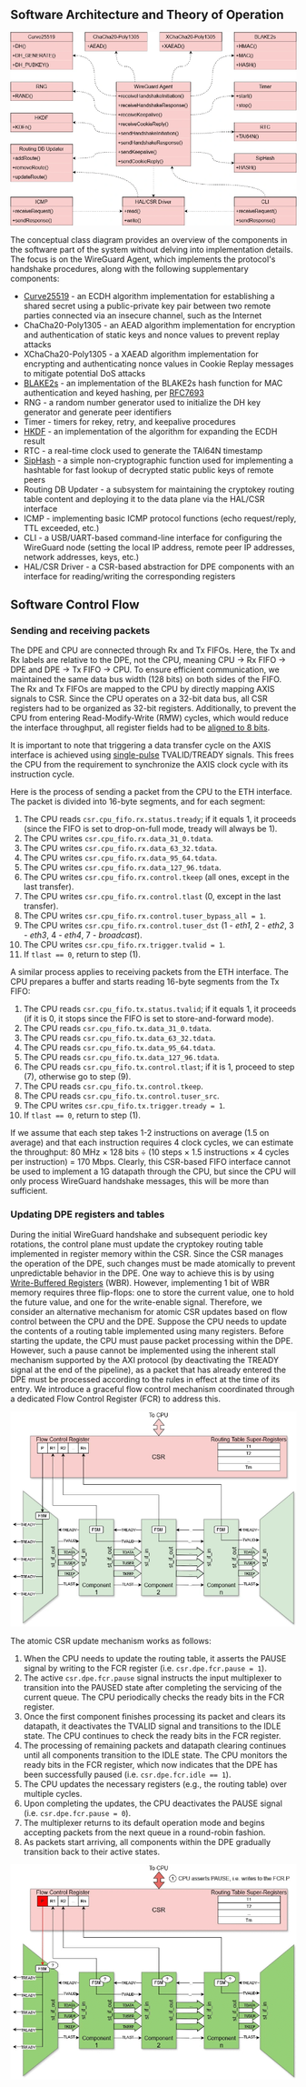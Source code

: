 ## Software Architecture and Theory of Operation
![SWArchitecture](../0.doc/Wireguard/wireguard-fpga-muxed-Architecture-SW.webp)

The conceptual class diagram provides an overview of the components in the software part of the system without delving into implementation details. The focus is on the WireGuard Agent, which implements the protocol's handshake procedures, along with the following supplementary components:
- [Curve25519](http://cr.yp.to/ecdh.html) - an ECDH algorithm implementation for establishing a shared secret using a public-private key pair between two remote parties connected via an insecure channel, such as the Internet
- ChaCha20-Poly1305 - an AEAD algorithm implementation for encryption and authentication of static keys and nonce values to prevent replay attacks
- XChaCha20-Poly1305 - a XAEAD algorithm implementation for encrypting and authenticating nonce values in Cookie Replay messages to mitigate potential DoS attacks
- [BLAKE2s](https://www.blake2.net) - an implementation of the BLAKE2s hash function for MAC authentication and keyed hashing, per [RFC7693](https://datatracker.ietf.org/doc/html/rfc7693)
- RNG - a random number generator used to initialize the DH key generator and generate peer identifiers
- Timer - timers for rekey, retry, and keepalive procedures
- [HKDF](https://eprint.iacr.org/2010/264) - an implementation of the algorithm for expanding the ECDH result
- RTC - a real-time clock used to generate the TAI64N timestamp
- [SipHash](https://en.wikipedia.org/wiki/SipHash) - a simple non-cryptographic function used for implementing a hashtable for fast lookup of decrypted static public keys of remote peers
- Routing DB Updater - a subsystem for maintaining the cryptokey routing table content and deploying it to the data plane via the HAL/CSR interface
- ICMP - implementing basic ICMP protocol functions (echo request/reply, TTL exceeded, etc.)
- CLI - a USB/UART-based command-line interface for configuring the WireGuard node (setting the local IP address, remote peer IP addresses, network addresses, keys, etc.)
- HAL/CSR Driver - a CSR-based abstraction for DPE components with an interface for reading/writing the corresponding registers

## Software Control Flow
### Sending and receiving packets
The DPE and CPU are connected through Rx and Tx FIFOs. Here, the Tx and Rx labels are relative to the DPE, not the CPU, meaning CPU → Rx FIFO → DPE and DPE → Tx FIFO → CPU. To ensure efficient communication, we maintained the same data bus width (128 bits) on both sides of the FIFO. The Rx and Tx FIFOs are mapped to the CPU by directly mapping AXIS signals to CSR. Since the CPU operates on a 32-bit data bus, all CSR registers had to be organized as 32-bit registers. Additionally, to prevent the CPU from entering Read-Modify-Write (RMW) cycles, which would reduce the interface throughput, all register fields had to be [aligned to 8 bits](https://github.com/chili-chips-ba/wireguard-fpga/issues/9).

It is important to note that triggering a data transfer cycle on the AXIS interface is achieved using [single-pulse](https://peakrdl-regblock.readthedocs.io/en/latest/props/field.html#singlepulse) TVALID/TREADY signals. This frees the CPU from the requirement to synchronize the AXIS clock cycle with its instruction cycle. 

Here is the process of sending a packet from the CPU to the ETH interface. The packet is divided into 16-byte segments, and for each segment:
1. The CPU reads `csr.cpu_fifo.rx.status.tready`; if it equals 1, it proceeds (since the FIFO is set to drop-on-full mode, tready will always be 1).
2. The CPU writes `csr.cpu_fifo.rx.data_31_0.tdata`.
3. The CPU writes `csr.cpu_fifo.rx.data_63_32.tdata`.
4. The CPU writes `csr.cpu_fifo.rx.data_95_64.tdata`.
5. The CPU writes `csr.cpu_fifo.rx.data_127_96.tdata`.
6. The CPU writes `csr.cpu_fifo.rx.control.tkeep` (all ones, except in the last transfer).
7. The CPU writes `csr.cpu_fifo.rx.control.tlast` (0, except in the last transfer).
8. The CPU writes `csr.cpu_fifo.rx.control.tuser_bypass_all = 1`.
9. The CPU writes `csr.cpu_fifo.rx.control.tuser_dst` (1 - _eth1_, 2 - _eth2_, 3 - _eth3_, 4 - _eth4_, 7 - _broadcast_).
10. The CPU writes `csr.cpu_fifo.rx.trigger.tvalid = 1`.
11. If `tlast == 0`, return to step (1).

A similar process applies to receiving packets from the ETH interface. The CPU prepares a buffer and starts reading 16-byte segments from the Tx FIFO:
1. The CPU reads `csr.cpu_fifo.tx.status.tvalid`; if it equals 1, it proceeds (if it is 0, it stops since the FIFO is set to store-and-forward mode).
2. The CPU reads `csr.cpu_fifo.tx.data_31_0.tdata`.
3. The CPU reads `csr.cpu_fifo.tx.data_63_32.tdata`.
4. The CPU reads `csr.cpu_fifo.tx.data_95_64.tdata`.
5. The CPU reads `csr.cpu_fifo.tx.data_127_96.tdata`.
6. The CPU reads `csr.cpu_fifo.tx.control.tlast`; if it is 1, proceed to step (7), otherwise go to step (9).
7. The CPU reads `csr.cpu_fifo.tx.control.tkeep`.
8. The CPU reads `csr.cpu_fifo.tx.control.tuser_src`.
9. The CPU writes `csr.cpu_fifo.tx.trigger.tready = 1`.
10. If `tlast == 0`, return to step (1).

If we assume that each step takes 1-2 instructions on average (1.5 on average) and that each instruction requires 4 clock cycles, we can estimate the throughput: 80 MHz × 128 bits ÷ (10 steps × 1.5 instructions × 4 cycles per instruction) = 170 Mbps. Clearly, this CSR-based FIFO interface cannot be used to implement a 1G datapath through the CPU, but since the CPU will only process WireGuard handshake messages, this will be more than sufficient.

### Updating DPE registers and tables
During the initial WireGuard handshake and subsequent periodic key rotations,  the control plane must update the cryptokey routing table implemented in register memory within the CSR. Since the CSR manages the operation of the DPE, such changes must be made atomically to prevent unpredictable behavior in the DPE. One way to achieve this is by using [Write-Buffered Registers](https://peakrdl-regblock.readthedocs.io/en/latest/udps/write_buffering.html) (WBR). However, implementing 1 bit of WBR  memory requires three flip-flops: one to store the current value, one to hold the future value, and one for the write-enable signal. Therefore, we consider an alternative mechanism for atomic CSR updates based on flow control between the CPU and the DPE. Suppose the CPU needs to update the contents of a routing table implemented using many registers. Before starting the update, the CPU must pause packet processing within the DPE. However, such a pause cannot be implemented using the inherent stall mechanism supported by the AXI protocol (by deactivating the TREADY signal at the end of the pipeline), as a packet that has already entered the DPE must be processed according to the rules in effect at the time of its entry. We introduce a graceful flow control mechanism coordinated through a dedicated Flow Control Register (FCR) to address this.

![ExampleToplogy](../0.doc/Wireguard/wireguard-fpga-muxed-CSR-Flow-Control.webp)

The atomic CSR update mechanism works as follows:
1. When the CPU needs to update the routing table, it asserts the PAUSE signal by writing to the FCR register (i.e. `csr.dpe.fcr.pause = 1`).
2. The active `csr.dpe.fcr.pause` signal instructs the input multiplexer to transition into the PAUSED state after completing the servicing of the current queue. The CPU periodically checks the ready bits in the FCR register.
3. Once the first component finishes processing its packet and clears its datapath, it deactivates the TVALID signal and transitions to the IDLE state. The CPU continues to check the ready bits in the FCR register.
4. The processing of remaining packets and datapath clearing continues until all components transition to the IDLE state. The CPU monitors the ready bits in the FCR register, which now indicates that the DPE has been successfully paused (i.e. `csr.dpe.fcr.idle == 1`).
5. The CPU updates the necessary registers (e.g., the routing table) over multiple cycles.
6. Upon completing the updates, the CPU deactivates the PAUSE signal (i.e. `csr.dpe.fcr.pause = 0`).
7. The multiplexer returns to its default operation mode and begins accepting packets from the next queue in a round-robin fashion.
8. As packets start arriving, all components within the DPE gradually transition back to their active states.

![ExampleToplogy](../0.doc/Wireguard/wireguard-fpga-muxed-CSR-Flow-Control-Animated.gif)